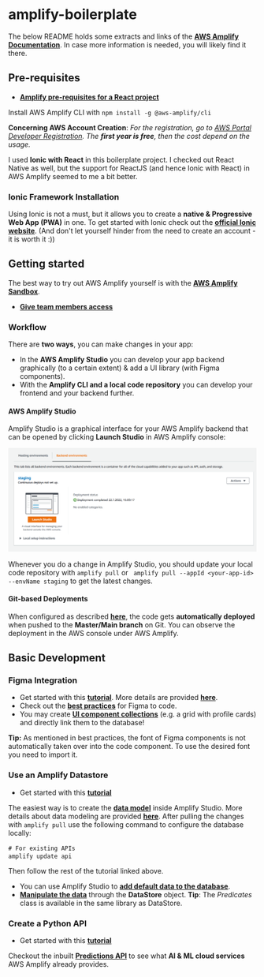 # amplify-boilerplate

The below README holds some extracts and links of the **[AWS Amplify Documentation](https://docs.amplify.aws/)**. In case more information is needed, you will likely find it there.

## Pre-requisites
* [**Amplify pre-requisites for a React project**](https://docs.amplify.aws/start/getting-started/installation/q/integration/react/#option-1-watch-the-video-guide)

Install AWS Amplify CLI with ```npm install -g @aws-amplify/cli```

**Concerning AWS Account Creation**: 
*For the registration, go to [AWS Portal Developer Registration](https://portal.aws.amazon.com/gp/aws/developer/registration). The **first year is free**, then the cost depend on the usage.*

I used **Ionic with React** in this boilerplate project. I checked out React Native as well, but the support for ReactJS (and hence Ionic with React) in AWS Amplify seemed to me a bit better.

### Ionic Framework Installation
Using Ionic is not a must, but it allows you to create a **native & Progressive Web App (PWA)** in one. To get started with Ionic check out the [**official Ionic website**](https://ionicframework.com/). 
(And don't let yourself hinder from the need to create an account - it is worth it :))

## Getting started

The best way to try out AWS Amplify yourself is with the [**AWS Amplify Sandbox**](https://sandbox.amplifyapp.com/getting-started).

* **[Give team members access](https://docs.amplify.aws/console/adminui/access-management/)**

### Workflow
There are **two ways**, you can make changes in your app:
* In the **AWS Amplify Studio** you can develop your app backend graphically (to a certain extent) & add a UI library (with Figma components).
* With the **Amplify CLI and a local code repository** you can develop your frontend and your backend further.

#### AWS Amplify Studio 

Amplify Studio is a graphical interface for your AWS Amplify backend that can be opened by clicking **Launch Studio** in AWS Amplify console:

![Open Amplify Studio](./readme-assets/launch_amplify_studio.png)

Whenever you do a change in Amplify Studio, you should update your local code repository with ``amplify pull`` or ``
amplify pull --appId <your-app-id> --envName staging`` to get the latest changes.

#### Git-based Deployments
When configured as described [**here**](https://docs.amplify.aws/guides/hosting/git-based-deployments/q/platform/js/), the code gets **automatically deployed** when pushed to the **Master/Main branch** on Git.
You can observe the deployment in the AWS console under AWS Amplify.

## Basic Development

### Figma Integration

* Get started with this **[tutorial](https://docs.amplify.aws/console/tutorial/buildui/#create-ui-components-in-figma)**. More details are provided [**here**](https://docs.amplify.aws/console/uibuilder/figmatocode/#step-1-set-up-figma-file).
* Check out the **[best practices](https://docs.amplify.aws/console/uibuilder/bestpractices/)** for Figma to code.
* You may create [**UI component collections**](https://docs.amplify.aws/console/tutorial/collections/) (e.g. a grid with profile cards) and directly link them to the database!

**Tip:** As mentioned in best practices, the font of Figma components is not automatically taken over into the code component. To use the desired font you need to import it.

### Use an Amplify Datastore

* Get started with this **[tutorial](https://docs.amplify.aws/lib/datastore/getting-started/q/platform/js/#option-2-use-amplify-cli)**

The easiest way is to create the [**data model**](https://docs.amplify.aws/console/tutorial/data/#browse-and-auto-generate-your-app-data) inside Amplify Studio.
More details about data modeling are provided [**here**](https://docs.amplify.aws/console/data/data-model/).
After pulling the changes with ``amplify pull`` use the following command to configure the database locally:
```
# For existing APIs
amplify update api
```
Then follow the rest of the tutorial linked above.

* You can use Amplify Studio to **[add default data to the database](https://docs.amplify.aws/console/data/content-management/)**.
* [**Manipulate the data**](https://docs.amplify.aws/lib/datastore/data-access/q/platform/js/#create-and-update) through the **DataStore** object. **Tip**: The *Predicates* class is available in the same library as DataStore.

### Create a Python API

* Get started with this [**tutorial**](https://docs.amplify.aws/guides/api-rest/python-api/q/platform/js/#3-updating-the-function-code)

Checkout the inbuilt [**Predictions API**](https://docs.amplify.aws/lib/predictions/intro/q/platform/js/) to see what **AI & ML cloud services** AWS Amplify already provides.

